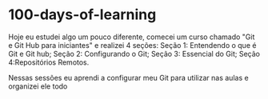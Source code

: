 # 100-days-of-learning



Hoje eu estudei algo um pouco diferente, comecei um curso chamado "Git e Git Hub para iniciantes" e realizei 4 seções:
Seção 1: Entendendo o que é Git e Git hub;
Seção 2: Configurando o Git;
Seção 3: Essencial do Git;
Seção 4:Repositórios Remotos.

Nessas sessões eu aprendi a configurar meu Git para utilizar nas aulas e organizei ele todo